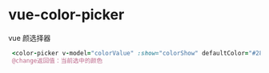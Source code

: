 # vue-color-picker

vue 颜选择器

```ruby
 <color-picker v-model="colorValue" :show="colorShow" defaultColor="#281e77" @change="onChange"></color-picker>
 @change返回值：当前选中的颜色
```
